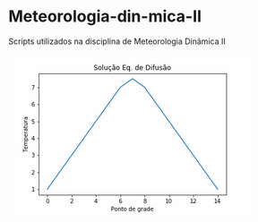 # Meteorologia-din-mica-II
Scripts utilizados na disciplina de Meteorologia Dinâmica II

![](./solucao.gif)

